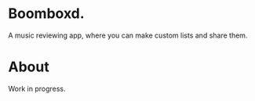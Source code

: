# Boomboxd.

A music reviewing app, where you can make custom lists and share them.

# About

Work in progress.